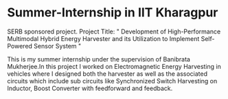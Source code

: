 # Summer-Internship in IIT Kharagpur

SERB sponsored project. Project Title: " Development of High-Performance Multimodal Hybrid Energy Harvester and its Utilization to Implement Self-Powered Sensor System "

This is my summer internship under the supervision of Banibrata Mukherjee.In this project I worked on Electromagnetic Energy Harvesting in vehicles where I designed both the harvester as well as the associated circuits which include sub circuits like Synchronized Switch Harvesting on Inductor, Boost Converter with feedforward and feedback.
